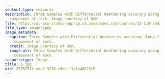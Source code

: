 ```yaml
---
content_type: resource
description: Three Samples with Differential Weathering occuring along fine grained
  component of rock. Image courtesy of OCW.
file: https://ol-ocw-studio-app-qa.s3.amazonaws.com/courses/12-110-sedimentary-geology-fall-2004/3575751feaa29226e3eef1a1e40623c5_5.jpg
file_type: image/jpeg
image_metadata:
  caption: Three Samples with Differential Weathering occuring along fine grained
    component of rock.
  credit: Image courtesy of OCW.
  image-alt: Three Samples with Differential Weathering occuring along fine grained
    component of rock.
resourcetype: Image
title: 5.jpg
uid: 3575751f-eaa2-9226-e3ee-f1a1e40623c5
---
```

